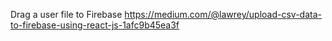 

Drag a user file to Firebase
https://medium.com/@lawrey/upload-csv-data-to-firebase-using-react-js-1afc9b45ea3f
